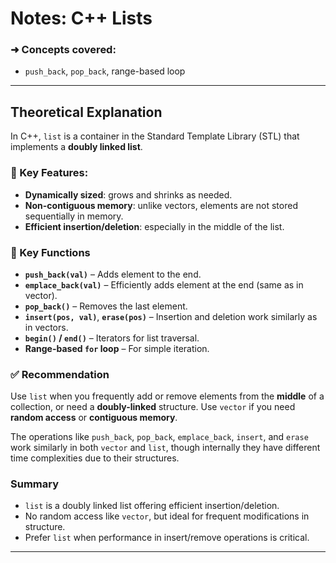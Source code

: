 # Notes: C++ Lists

### ➜ Concepts covered:
- `push_back`, `pop_back`, range-based loop

---

## Theoretical Explanation

In C++, `list` is a container in the Standard Template Library (STL) that implements a **doubly linked list**.

### 🔹 Key Features:
- **Dynamically sized**: grows and shrinks as needed.
- **Non-contiguous memory**: unlike vectors, elements are not stored sequentially in memory.
- **Efficient insertion/deletion**: especially in the middle of the list.

### 🔹 Key Functions
- **`push_back(val)`** – Adds element to the end.
- **`emplace_back(val)`** – Efficiently adds element at the end (same as in vector).
- **`pop_back()`** – Removes the last element.
- **`insert(pos, val)`**, **`erase(pos)`** – Insertion and deletion work similarly as in vectors.
- **`begin()` / `end()`** – Iterators for list traversal.
- **Range-based `for` loop** – For simple iteration.

### ✅ Recommendation
Use `list` when you frequently add or remove elements from the **middle** of a collection, or need a **doubly-linked** structure.
Use `vector` if you need **random access** or **contiguous memory**.

The operations like `push_back`, `pop_back`, `emplace_back`, `insert`, and `erase` work similarly in both `vector` and `list`, though internally they have different time complexities due to their structures.


### Summary
- `list` is a doubly linked list offering efficient insertion/deletion.
- No random access like `vector`, but ideal for frequent modifications in structure.
- Prefer `list` when performance in insert/remove operations is critical.

---
